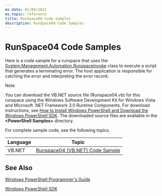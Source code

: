 ```yaml
---
ms.date: 01/04/2021
ms.topic: reference
title: RunSpace04 Code Samples
description: RunSpace04 Code Samples
---
```

# RunSpace04 Code Samples

Here is a code sample for a runspace that uses the [System.Management.Automation.Runspaceinvoke](/dotnet/api/System.Management.Automation.RunspaceInvoke)
class to execute a script that generates a terminating error. The host application is responsible
for catching the error and interpreting the error record.

> [!NOTE]
> You can download the VB.NET source file (Runspace04.vb) for this runspace using the Windows
> Software Development Kit for Windows Vista and Microsoft .NET Framework 3.0 Runtime Components.
> For download instructions, see [How to Install Windows PowerShell and Download the Windows PowerShell SDK](/powershell/scripting/developer/installing-the-windows-powershell-sdk).
> The downloaded source files are available in the **\<PowerShell Samples>** directory.

For complete sample code, see the following topics.

|Language|Topic|
|--------------|-----------|
|VB.NET|[Runspace04 (VB.NET) Code Sample](./runspace04-vb-net-code-sample.md)|

## See Also

[Windows PowerShell Programmer's Guide](./windows-powershell-programmer-s-guide.md)

[Windows PowerShell SDK](../windows-powershell-reference.md)

